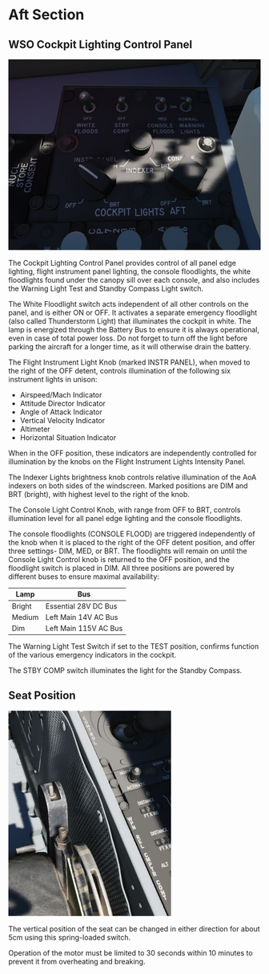 # Aft Section

## WSO Cockpit Lighting Control Panel

![wso_cockpit_lighting_panel](../../../img/wso_cockpit_lighting_panel.jpg)

The Cockpit Lighting Control Panel provides control of all panel edge lighting,
flight instrument panel lighting, the console floodlights, the white floodlights
found under the canopy sill over each console, and also includes the Warning
Light Test and Standby Compass Light switch.

The White Floodlight switch acts independent of all other controls on the panel,
and is either ON or OFF. It activates a separate emergency floodlight (also
called Thunderstorm Light) that illuminates the cockpit in white. The lamp is
energized through the Battery Bus to ensure it is always operational, even in
case of total power loss. Do not forget to turn off the light before parking the
aircraft for a longer time, as it will otherwise drain the battery.

The Flight Instrument Light Knob (marked INSTR PANEL), when moved to the right
of the OFF detent, controls illumination of the following six instrument lights
in unison:

- Airspeed/Mach Indicator
- Attitude Director Indicator
- Angle of Attack Indicator
- Vertical Velocity Indicator
- Altimeter
- Horizontal Situation Indicator

When in the OFF position, these indicators are independently controlled for
illumination by the knobs on the Flight Instrument Lights Intensity Panel.

The Indexer Lights brightness knob controls relative illumination of the AoA
indexers on both sides of the windscreen. Marked positions are DIM and BRT
(bright), with highest level to the right of the knob.

The Console Light Control Knob, with range from OFF to BRT, controls
illumination level for all panel edge lighting and the console floodlights.

The console floodlights (CONSOLE FLOOD) are triggered independently of the knob
when it is placed to the right of the OFF detent position, and offer three
settings- DIM, MED, or BRT. The floodlights will remain on until the Console
Light Control knob is returned to the OFF position, and the floodlight switch is
placed in DIM. All three positions are powered by different buses to ensure
maximal availability:

| Lamp   | Bus                   |
| ------ | --------------------- |
| Bright | Essential 28V DC Bus  |
| Medium | Left Main 14V AC Bus  |
| Dim    | Left Main 115V AC Bus |

The Warning Light Test Switch if set to the TEST position, confirms function of
the various emergency indicators in the cockpit.

The STBY COMP switch illuminates the light for the Standby Compass.

## Seat Position

![wso_seat_switch](../../../img/wso_seat_switch.jpg)

The vertical position of the seat can be changed in either direction for about
5cm using this spring-loaded switch.

Operation of the motor must be limited to 30 seconds within 10 minutes to
prevent it from overheating and breaking.
